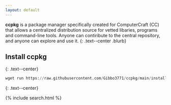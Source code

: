 ```yaml
---
layout: default
---
```


**ccpkg** is a package manager specifically created for ComputerCraft (CC) that allows a centralized distribution source for vetted libaries, programs and command-line tools. Anyone can contiribute to the central repository, and anyone can explore and use it.
{: .text--center .blurb}

## Install ccpkg
{: .text--center}

```python
wget run https://raw.githubusercontent.com/Gibbo3771/ccpkg/main/install.lua
```
{: .text--center}


{% include search.html %}
